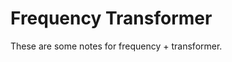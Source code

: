 # Frequency Transformer

These are some notes for frequency + transformer.

[](_sidebar.md ':include')